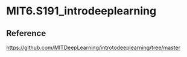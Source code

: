 # MIT6.S191_introdeeplearning


## Reference

https://github.com/MITDeepLearning/introtodeeplearning/tree/master
